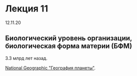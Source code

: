 # Лекция 11

12.11.20

## Биологический уровень организации, биологическая форма материи (БФМ)

3.3 млрд лет назад.

[National Geographic "География планеты"](https://www.youtube.com/watch?v=kS2t0kvIMmw).
